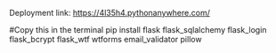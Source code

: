 Deployment link:
https://4l35h4.pythonanywhere.com/

#Copy this in the terminal
pip install flask flask_sqlalchemy flask_login flask_bcrypt flask_wtf wtforms email_validator pillow
